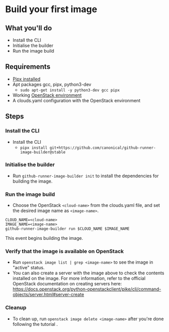 # Build your first image

## What you'll do

- Install the CLI
- Initialise the builder
- Run the image build

## Requirements

- [Pipx installed](https://pipx.pypa.io/stable/installation/)
- Apt packages gcc, pipx, python3-dev
  - `sudo apt-get install -y python3-dev gcc pipx`
- Working [OpenStack environment](https://microstack.run/docs/single-node)
- A clouds.yaml configuration with the OpenStack environment

## Steps

### Install the CLI

- Install the CLI
  - `pipx install git+https://github.com/canonical/github-runner-image-builder@stable`

### Initialise the builder

- Run `github-runner-image-builder init` to install the dependencies for building the image.

### Run the image build

- Choose the OpenStack `<cloud-name>` from the clouds.yaml file, and set the desired image name as `<image-name>`.
```
CLOUD_NAME=<cloud-name>
IMAGE_NAME=<image-name>
github-runner-image-builder run $CLOUD_NAME $IMAGE_NAME
```

This event begins building the image.

### Verify that the image is available on OpenStack

- Run `openstack image list | grep <image-name>` to see the image in "active" status.
- You can also create a server with the image above to check the contents installed on the image.
For more information, refer to the official OpenStack documentation on creating servers here:
https://docs.openstack.org/python-openstackclient/pike/cli/command-objects/server.html#server-create

### Cleanup

- To clean up, run `openstack image delete <image-name>` after you're done following the tutorial .
